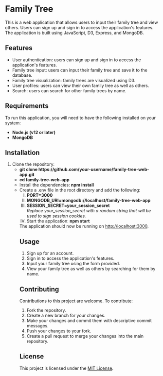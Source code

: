 <h1> Family Tree </h1>
This is a web application that allows users to input their family tree and view others. Users can sign up and sign in to access the application's features. The application is built using JavaScript, D3, Express, and MongoDB.

<h2>Features</h2>
<ul>
<li>User authentication: users can sign up and sign in to access the application's features.</li>
<li>Family tree input: users can input their family tree and save it to the database.</li>
<li>Family tree visualization: family trees are visualized using D3.</li>
<li>User profiles: users can view their own family tree as well as others.</li>
<li>Search: users can search for other family trees by name.</li>
</ul>

<h2>Requirements</h2>
<p>To run this application, you will need to have the following installed on your system:</p>
<ul>
<li><b>Node.js (v12 or later)</b></li>
  <li><b>MongoDB</b></li>
</ul>

<h2>Installation</h2>
<ol type="1">
<li>Clone the repository:
  <ul>
    <li><b>git clone https://github.com/your-username/family-tree-web-app.git</b></li>
    <li><b>cd family-tree-web-app</b></li>
  </li>
<li>Install the dependencies:
  <b>npm install</b>
  </li>
<li>Create a .env file in the root directory and add the following:
  <ol type="I">
    <li><b>PORT=3000</b></li>
    <li><b>MONGODB_URI=mongodb://localhost/family-tree-web-app</b></li>
    <li><b>SESSION_SECRET=your_session_secret</b></li>
    <em>Replace your_session_secret with a random string that will be used to sign session cookies.</em>
  </li>
<li>Start the application:
<b>npm start</b>
  </li>
  </ol>
The application should now be running on <a href="http://localhost:3000">http://localhost:3000</a>.

<h2>Usage</h2>
<ol type="1">
<li>Sign up for an account.</li>
<li>Sign in to access the application's features.</li>
<li>Input your family tree using the form provided.</li>
<li>View your family tree as well as others by searching for them by name.</li>
</ol>
<h2>Contributing</h2>
  <p>Contributions to this project are welcome. To contribute:</p>
<ol type="1">
<li>Fork the repository.</li>
<li>Create a new branch for your changes.</li>
<li>Make your changes and commit them with descriptive commit messages.</li>
<li>Push your changes to your fork.</li>
<li>Create a pull request to merge your changes into the main repository.</li>
</ol>
<h2>License</h2>
This project is licensed under the <a href="https://opensource.org/licenses/">MIT License</a>.





